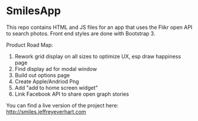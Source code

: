 # SmilesApp
This repo contains HTML and JS files for an app that uses the Flikr open API to search photos. Front end styles are done with Bootstrap 3. 

Product Road Map: 

1. Rework grid display on all sizes to optimize UX, esp draw happiness page
2. Find display ad for modal window 
3. Build out options page 
4. Create Apple/Andriod Png 
5. Add "add to home screen widget" 
6. Link Facebook API to share open graph stories 

You can find a live version of the project here: http://smiles.jeffreyeverhart.com

